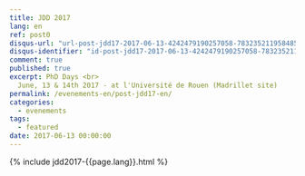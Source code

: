 ```yaml
---
title: JDD 2017
lang: en
ref: post0
disqus-url: "url-post-jdd17-2017-06-13-4242479190257058-7832352119584852-985579735799175"
disqus-identifier: "id-post-jdd17-2017-06-13-4242479190257058-7832352119584852-985579735799175"
comment: true
published: true
excerpt: PhD Days <br>
  June, 13 & 14th 2017 - at l'Université de Rouen (Madrillet site)
permalink: /evenements-en/post-jdd17-en/
categories:
  - evenements
tags:
  - featured
date: 2017-06-13 00:00:00
---
```


{% include jdd2017-{{page.lang}}.html %}